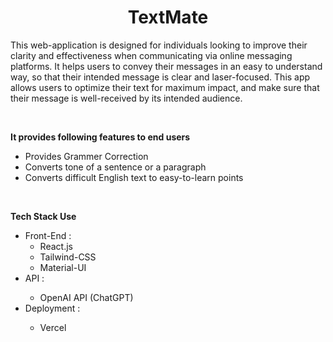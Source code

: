 <h1 align="center">TextMate</h1>
<p align="left">This web-application is designed for individuals looking to improve their clarity and effectiveness when communicating via online messaging platforms. It helps users to convey their messages in an easy to understand way, so that their intended message is clear and laser-focused. This app allows users to optimize their text for maximum impact, and make sure that their message is well-received by its intended audience.</p>
<br>
<p align="left"><b>It provides following features to end users</b></p>
<ul>
<li>Provides Grammer Correction</li>
<li>Converts tone of a sentence or a paragraph</li>
<li>Converts difficult English text to easy-to-learn points</li>
</ul>
<br>

<p align="left"><b>Tech Stack Use</b></p>
<ul>
<li>Front-End : 
  <ul>
    <li>React.js</li>
    <li>Tailwind-CSS</li>
    <li>Material-UI</li>
  </ul>
</li>
<li>API : </li>
  <ul>
      <li>OpenAI API (ChatGPT)</li>
  </ul>
<li>Deployment : </li>
  <ul>
      <li>Vercel</li>
  </ul>
</ul>


